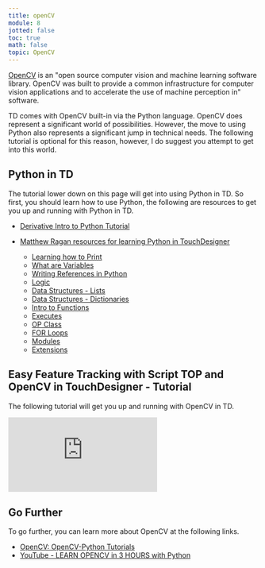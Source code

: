 ```yaml
---
title: openCV
module: 8
jotted: false
toc: true
math: false
topic: OpenCV
---
```


[OpenCV](https://opencv.org) is an "open source computer vision and machine learning software library. OpenCV was built to provide a common infrastructure for computer vision applications and to accelerate the use of machine perception in" software.

TD comes with OpenCV built-in via the Python language. OpenCV does represent a significant world of possibilities. However, the move to using Python also represents a significant jump in technical needs. The following tutorial is optional for this reason, however, I do suggest you attempt to get into this world.


## Python in TD

The tutorial lower down on this page will get into using Python in TD. So first, you should learn how to use Python, the following are resources to get you up and running with Python in TD.

- [Derivative Intro to Python Tutorial](https://docs.derivative.ca/Introduction_to_Python_Tutorial)

- [Matthew Ragan resources for learning Python in TouchDesigner](https://matthewragan.com/teaching-resources/touchdesigner/python-in-touchdesigner/)
	- [Learning how to Print](https://matthewragan.com/2015/10/14/python-in-touchdesigner-printing-touchdesigner/)
	- [What are Variables](https://matthewragan.com/2015/10/16/python-in-touchdesigner-variables-touchdesigner/)
	- [Writing References in Python](https://matthewragan.com/2015/10/19/python-in-touchdesigner-writing-python-references-touchdesigner/)
	- [Logic](https://matthewragan.com/2015/10/22/python-in-touchdesigner-logic-touchdesigner/)
	- [Data Structures - Lists](https://matthewragan.com/2015/10/26/python-in-touchdesigner-data-strucutres-lists-touchdesigner/)
	- [Data Structures - Dictionaries](https://matthewragan.com/2015/10/28/python-in-touchdesigner-data-strucutres-dictionaries-touchdesigner/)
	- [Intro to Functions](https://matthewragan.com/2015/10/30/python-in-touchdesigner-intro-to-functions-touchdesigner/)
	- [Executes](https://matthewragan.com/2016/07/06/python-in-touchdesigner-executes-touchdesigner/)
	- [OP Class](https://matthewragan.com/2016/07/06/python-in-touchdesigner-op-class-touchdesigner/)
	- [FOR Loops](https://matthewragan.com/2016/07/06/python-in-touchdesigner-for-loop-touchdesigner/)
	- [Modules](https://matthewragan.com/2016/07/12/python-in-touchdesigner-modules-touchdesigner/)
	- [Extensions](https://matthewragan.com/2016/07/14/python-in-touchdesigner-extensions-touchdesigner/)


## Easy Feature Tracking with Script TOP and OpenCV in TouchDesigner - Tutorial

The following tutorial will get you up and running with OpenCV in TD.

<div class="embed-responsive embed-responsive-16by9"><iframe class="embed-responsive-item" src="https://www.youtube.com/embed/1Uw2PWTR_XM" frameborder="0" allow="accelerometer; autoplay; encrypted-media; gyroscope; picture-in-picture" allowfullscreen></iframe></div>

## Go Further

To go further, you can learn more about OpenCV at the following links.

- [OpenCV: OpenCV-Python Tutorials](https://docs.opencv.org/master/d6/d00/tutorial_py_root.html)
- [YouTube - LEARN OPENCV in 3 HOURS with Python](https://www.youtube.com/watch?v=WQeoO7MI0Bs)
